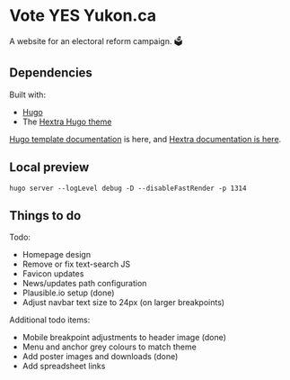 # Vote YES Yukon.ca

A website for an electoral reform campaign. 🗳️

## Dependencies

Built with:

- [Hugo](https://gohugo.io/)
- The [Hextra Hugo theme](https://github.com/imfing/hextra)

[Hugo template documentation](https://gohugo.io/templates/new-templatesystem-overview/) is here, and [Hextra documentation is here](https://imfing.github.io/hextra/docs/getting-started/).

## Local preview

```
hugo server --logLevel debug -D --disableFastRender -p 1314
```

## Things to do

Todo:

- Homepage design
- Remove or fix text-search JS
- Favicon updates
- News/updates path configuration
- Plausible.io setup (done)
- Adjust navbar text size to 24px (on larger breakpoints)

Additional todo items:

- Mobile breakpoint adjustments to header image (done)
- Menu and anchor grey colours to match theme
- Add poster images and downloads (done)
- Add spreadsheet links

